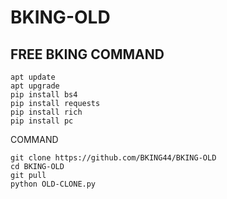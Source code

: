 # BKING-OLD
## FREE BKING COMMAND

```
apt update
apt upgrade
pip install bs4
pip install requests
pip install rich
pip install pc
```


COMMAND
```
git clone https://github.com/BKING44/BKING-OLD
cd BKING-OLD
git pull
python OLD-CLONE.py
```
